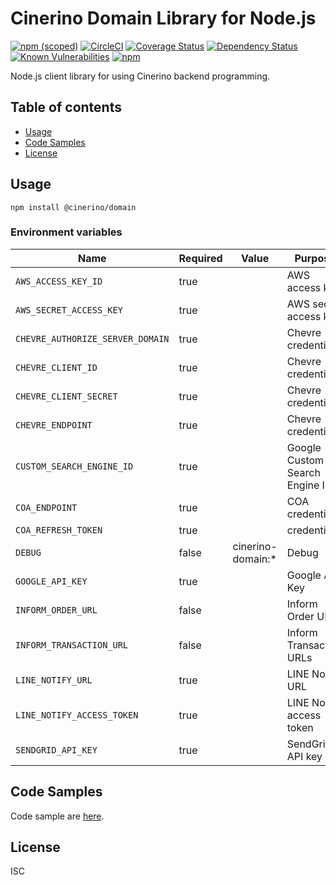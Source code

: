 # Cinerino Domain Library for Node.js

[![npm (scoped)](https://img.shields.io/npm/v/@cinerino/domain.svg)](https://www.npmjs.com/package/@cinerino/domain)
[![CircleCI](https://circleci.com/gh/cinerino/domain.svg?style=svg)](https://circleci.com/gh/cinerino/domain)
[![Coverage Status](https://coveralls.io/repos/github/cinerino/domain/badge.svg?branch=master)](https://coveralls.io/github/cinerino/domain?branch=master)
[![Dependency Status](https://img.shields.io/david/cinerino/domain.svg)](https://david-dm.org/cinerino/domain)
[![Known Vulnerabilities](https://snyk.io/test/github/cinerino/domain/badge.svg)](https://snyk.io/test/github/cinerino/domain)
[![npm](https://img.shields.io/npm/dm/@cinerino/domain.svg)](https://nodei.co/npm/@cinerino/domain/)

Node.js client library for using Cinerino backend programming.

## Table of contents

* [Usage](#usage)
* [Code Samples](#code-samples)
* [License](#license)

## Usage

```shell
npm install @cinerino/domain
```

### Environment variables

| Name                             | Required | Value             | Purpose                        |
| -------------------------------- | -------- | ----------------- | ------------------------------ |
| `AWS_ACCESS_KEY_ID`              | true     |                   | AWS access key                 |
| `AWS_SECRET_ACCESS_KEY`          | true     |                   | AWS secret access key          |
| `CHEVRE_AUTHORIZE_SERVER_DOMAIN` | true     |                   | Chevre credentials             |
| `CHEVRE_CLIENT_ID`               | true     |                   | Chevre credentials             |
| `CHEVRE_CLIENT_SECRET`           | true     |                   | Chevre credentials             |
| `CHEVRE_ENDPOINT`                | true     |                   | Chevre credentials             |
| `CUSTOM_SEARCH_ENGINE_ID`        | true     |                   | Google Custom Search Engine ID |
| `COA_ENDPOINT`                   | true     |                   | COA credentilas                |
| `COA_REFRESH_TOKEN`              | true     |                   | credentilas                    |
| `DEBUG`                          | false    | cinerino-domain:* | Debug                          |
| `GOOGLE_API_KEY`                 | true     |                   | Google API Key                 |
| `INFORM_ORDER_URL`               | false    |                   | Inform Order URLs              |
| `INFORM_TRANSACTION_URL`         | false    |                   | Inform Transaction URLs        |
| `LINE_NOTIFY_URL`                | true     |                   | LINE Notify URL                |
| `LINE_NOTIFY_ACCESS_TOKEN`       | true     |                   | LINE Notify access token       |
| `SENDGRID_API_KEY`               | true     |                   | SendGrid API key               |

## Code Samples

Code sample are [here](https://github.com/cinerino/domain/tree/master/example).

## License

ISC
